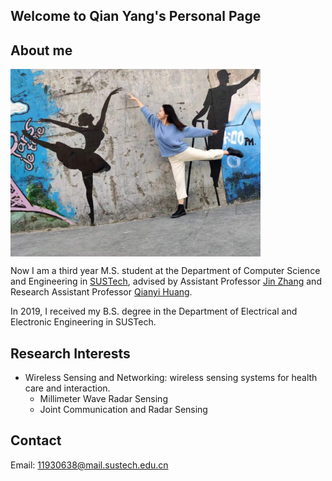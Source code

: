 ## Welcome to Qian Yang's Personal Page

## About me

 <img src="./profile%20pic.jpg" width = "400" height = "300" alt="" align=center />
<!-- ![Image]() -->


Now I am a third year M.S. student at the Department of Computer Science and Engineering in [SUSTech](https://www.sustech.edu.cn/), advised by Assistant Professor [Jin Zhang](https://faculty.sustech.edu.cn/zhangj4/) and Research Assistant Professor [Qianyi Huang](https://faculty.sustech.edu.cn/huangqy/en/). 

In 2019, I received my B.S. degree in the Department of Electrical and Electronic Engineering in SUSTech.


## Research Interests
- Wireless Sensing and Networking: wireless sensing systems for health care and interaction.
  - Millimeter Wave Radar Sensing
  - Joint Communication and Radar Sensing

## Contact
Email: 11930638@mail.sustech.edu.cn

<!-- 
You can use the [editor on GitHub](https://github.com/Amelia2333/QianYang.github.io/edit/gh-pages/index.md) to maintain and preview the content for your website in Markdown files.

Whenever you commit to this repository, GitHub Pages will run [Jekyll](https://jekyllrb.com/) to rebuild the pages in your site, from the content in your Markdown files.

### Markdown

Markdown is a lightweight and easy-to-use syntax for styling your writing. It includes conventions for

```markdown
Syntax highlighted code block

# Header 1
## Header 2
### Header 3

- Bulleted
- List

1. Numbered
2. List

**Bold** and _Italic_ and `Code` text

[Link](url) and ![Image](src)
```

For more details see [GitHub Flavored Markdown](https://guides.github.com/features/mastering-markdown/).

### Jekyll Themes

Your Pages site will use the layout and styles from the Jekyll theme you have selected in your [repository settings](https://github.com/Amelia2333/QianYang.github.io/settings/pages). The name of this theme is saved in the Jekyll `_config.yml` configuration file.

### Support or Contact

Having trouble with Pages? Check out our [documentation](https://docs.github.com/categories/github-pages-basics/) or [contact support](https://support.github.com/contact) and we’ll help you sort it out. -->

